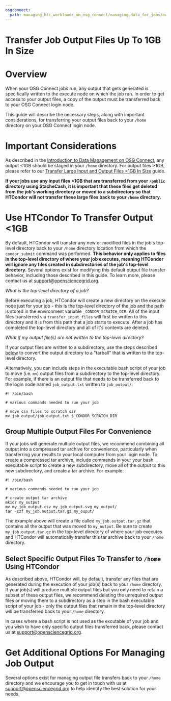 ```yaml
---
osgconnect:
  path: managing_htc_workloads_on_osg_connect/managing_data_for_jobs/output-file-transfer-via-htcondor.md
---
```


Transfer Job Output Files Up To 1GB In Size 
====================================



# Overview

When your OSG Connect jobs run, any output that gets generated is specifically written to 
the execute node on which the job ran. In order to get access to your output files, a copy of 
the output must be transferred back to your OSG Connect login node. 

This guide will describe the necessary steps, along with important considerations, for transferring your 
output files back to your `/home` directory on your OSG Connect login node. 

# Important Considerations

As described in the [Introduction to Data Management on OSG Connect](../../../managing_htc_workloads_on_osg_connect/managing_data_for_jobs/osgconnect-storage/), 
any output <1GB should be staged in your `/home` directory. For output files >1GB, 
please refer to our [Transfer Large Input and Output Files >1GB In Size](../../../managing_htc_workloads_on_osg_connect/managing_data_for_jobs/stashcache/) guide.

**If your jobs use any input files >1GB that are transferred from your `/public` directory 
using StacheCash, it is important that these files get deleted from the job's working directory or moved to a 
subdirectory so that HTCondor will not transfer these large files back to your `/home` directory.**

# Use HTCondor To Transfer Output &lt;1GB

By default, HTCondor will transfer any new or modified files in the job's 
top-level directory back to your `/home` directory location from which 
the `condor_submit` command was performed. **This behavior only applies 
to files in the top-level directory of 
where your job executes, meaning HTCondor will ignore any files 
created in subdirectories of the job's top-level directory.** Several 
options exist for modifying this default output file transfer behavior, including 
those described in this guide. To learn more, please contact us 
at [support@opensciencegrid.org](mailto:support@opensciencegrid.org).

*What is the top-level directory of a job?*

Before executing a job, HTCondor will create a new directory on the execute 
node just for your job - this is the top-level directory of the job and the 
path is stored in the environment variable `_CONDOR_SCRATCH_DIR`. All of the 
input files transferred via `transfer_input_files` will first be written to 
this directory and it is from this path that a job starts to execute. After 
a job has completed the top-level directory and all of it's contents are 
deleted.

*What if my output file(s) are not written to the top-level directory?*

If your output files are written to a subdirectory, use the steps described 
[below](#group-multiple-output-files-for-convenience) to convert the output 
directory to a "tarball" that is written to the top-level directory. 

Alternatively, you can include steps in the executable bash script of 
your job to move (i.e. `mv`) output files from a subdirectory to 
the top-level directory. For example, if there is an output file that 
needs to be transferred back to the login node named `job_output.txt` 
written to `job_output/`:

	#! /bin/bash
	
	# various commands needed to run your job
	
	# move csv files to scratch dir
	mv job_output/job_output.txt $_CONDOR_SCRATCH_DIR

## Group Multiple Output Files For Convenience

If your jobs will generate multiple output files, we recommend combining all output into a compressed 
tar archive for convenience, particularly when transferring your results to your local computer from 
your login node. To create a compressed tar archive, include commands in your your bash executable script 
to create a new subdirectory, move all of the output to this new subdirectory, and create a tar archive. 
For example:

	#! /bin/bash
	
	# various commands needed to run your job
	
	# create output tar archive
	mkidr my_output
	mv my_job_output.csv my_job_output.svg my_output/
	tar -czf my_job.output.tar.gz my_ouput/

The example above will create a file called `my_job.output.tar.gz` that contains all the output that 
was moved to `my_output`. Be sure to create `my_job.output.tar.gz` in the top-level directory of where 
your job executes and HTCondor will automatically transfer this tar archive back to your `/home` 
directory.

## Select Specific Output Files To Transfer to `/home` Using HTCondor

As described above, HTCondor will, by default, transfer any files that are generated during the 
execution of your job(s) back to your `/home` directory. If your job(s) will produce multiple output 
files but you only need to retain a subset of these output files, we recommend deleting the unrequired 
output files or moving them to a subdirectory as a step in the bash 
executable script of your job -  only the output files that remain in the top-level 
directory will be transferred back to your `/home` directory.

In cases where a bash script is not used as the excutable of your job and you wish to have only specific 
output files transferred back, please contact us at [support@opensciencegrid.org](mailto:support@opensciencegrid.org).

# Get Additional Options For Managing Job Output

Several options exist for managing output file transfers back to your `/home` directory and we 
encourage you to get in touch with us at [support@opensciencegrid.org](mailto:support@opensciencegrid.org) to 
help identify the best solution for your needs.